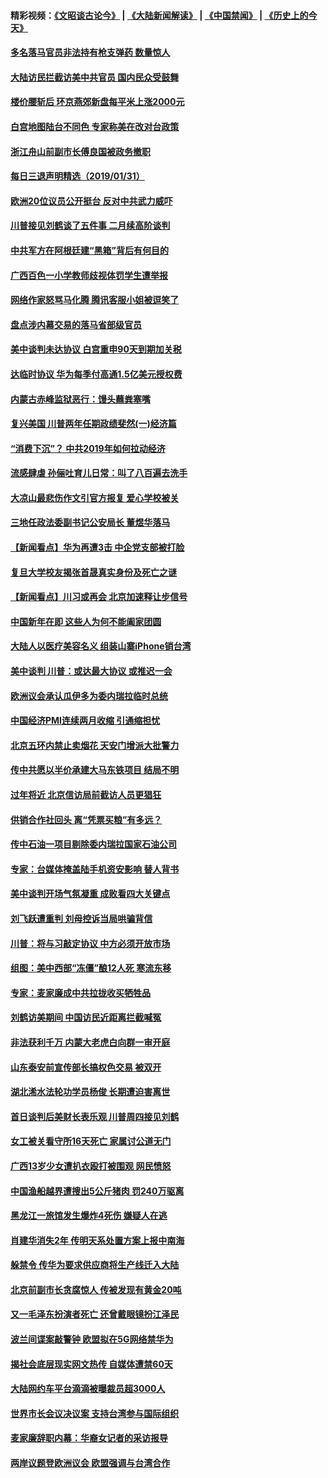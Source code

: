 #### 精彩视频：[《文昭谈古论今》](https://github.com/gfw-breaker/wenzhao) | [《大陆新闻解读》](https://github.com/gfw-breaker/ntdtv-comedy) | [《中国禁闻》](https://github.com/gfw-breaker/ntdtv-news) | [《历史上的今天》](https://github.com/gfw-breaker/today-in-history) 

#### [多名落马官员非法持有枪支弹药 数量惊人](../pages/nsc413/n11017112.md?t=02010630) 

#### [大陆访民拦截访美中共官员 国内民众受鼓舞](../pages/nsc413/n11016964.md?t=02010630) 


#### [楼价腰斩后 环京燕郊新盘每平米上涨2000元](../pages/nsc413/n11016734.md?t=02010630) 

#### [白宫地图陆台不同色 专家称美在改对台政策](../pages/nsc413/n11017035.md?t=02010630) 

#### [浙江舟山前副市长傅良国被政务撤职](../pages/nsc413/n11017161.md?t=02010630) 

#### [每日三退声明精选（2019/01/31）](../pages/nsc413/n11017141.md?t=02010630) 

#### [欧洲20位议员公开挺台 反对中共武力威吓](../pages/nsc413/n11016946.md?t=02010630) 

#### [川普接见刘鹤谈了五件事 二月续高阶谈判](../pages/nsc413/n11016767.md?t=02010630) 

#### [中共军方在阿根廷建“黑箱”背后有何目的](../pages/nsc413/n11016689.md?t=02010630) 

#### [广西百色一小学教师歧视体罚学生遭举报](../pages/nsc413/n11016643.md?t=02010630) 

#### [网络作家怒骂马化腾 腾讯客服小姐被逗笑了](../pages/nsc413/n11016663.md?t=02010630) 

#### [盘点涉内幕交易的落马省部级官员](../pages/nsc413/n11016582.md?t=02010630) 

#### [美中谈判未达协议 白宫重申90天到期加关税](../pages/nsc413/n11016604.md?t=02010630) 

#### [达临时协议 华为每季付高通1.5亿美元授权费](../pages/nsc413/n11016503.md?t=02010630) 

#### [内蒙古赤峰监狱恶行：馒头蘸粪塞嘴](../pages/nsc413/n11016318.md?t=02010630) 

#### [复兴美国 川普两年任期政绩斐然(一)经济篇](../pages/nsc413/n11016366.md?t=02010630) 

#### [“消费下沉”？ 中共2019年如何拉动经济](../pages/nsc413/n11016395.md?t=02010630) 

#### [流感肆虐 孙俪吐育儿日常：叫了八百遍去洗手](../pages/nsc413/n11016490.md?t=02010630) 

#### [大凉山最悲伤作文引官方报复 爱心学校被关](../pages/nsc413/n11016403.md?t=02010630) 

#### [三地任政法委副书记公安局长 董煜华落马](../pages/nsc413/n11013583.md?t=02010630) 

#### [【新闻看点】华为再遭3击 中企党支部被打脸](../pages/nsc413/n11016110.md?t=02010630) 

#### [复旦大学校友揭张首晟真实身份及死亡之谜](../pages/nsc413/n11016311.md?t=02010630) 

#### [【新闻看点】川习或再会 北京加速释让步信号](../pages/nsc413/n11016108.md?t=02010630) 

#### [中国新年在即 这些人为何不能阖家团圆](../pages/nsc413/n11015968.md?t=02010630) 

#### [大陆人以医疗美容名义 组装山寨iPhone销台湾](../pages/nsc413/n11013042.md?t=02010630) 

#### [美中谈判 川普：或达最大协议 或推迟一会](../pages/nsc413/n11016270.md?t=02010630) 

#### [欧洲议会承认瓜伊多为委内瑞拉临时总统](../pages/nsc413/n11016267.md?t=02010630) 

#### [中国经济PMI连续两月收缩 引通缩担忧](../pages/nsc413/n11016144.md?t=02010630) 

#### [北京五环内禁止卖烟花 天安门增派大批警力](../pages/nsc413/n11015976.md?t=02010630) 

#### [传中共愿以半价承建大马东铁项目 结局不明](../pages/nsc413/n11016154.md?t=02010630) 

#### [过年将近 北京信访局前截访人员更猖狂](../pages/nsc413/n11015942.md?t=02010630) 

#### [供销合作社回头 离“凭票买粮”有多远？](../pages/nsc413/n11016023.md?t=02010630) 

#### [传中石油一项目剔除委内瑞拉国家石油公司](../pages/nsc413/n11015982.md?t=02010630) 

#### [专家：台媒体掩盖陆手机资安影响 替人背书](../pages/nsc413/n11015566.md?t=02010630) 

#### [美中谈判开场气氛凝重 成败看四大关键点](../pages/nsc413/n11015922.md?t=02010630) 

#### [刘飞跃遭重判 刘母控诉当局哄骗背信](../pages/nsc413/n11016039.md?t=02010630) 

#### [川普：将与习敲定协议 中方必须开放市场](../pages/nsc413/n11015814.md?t=02010630) 


#### [组图：美中西部“冻僵”酿12人死 寒流东移](../pages/nsc413/n11015675.md?t=02010630) 

#### [专家：麦家廉成中共拉拢收买牺牲品](../pages/nsc413/n11015797.md?t=02010630) 

#### [刘鹤访美期间 中国访民近距离拦截喊冤](../pages/nsc413/n11015153.md?t=02010630) 

#### [非法获利千万 内蒙大老虎白向群一审开庭](../pages/nsc413/n11015220.md?t=02010630) 

#### [山东泰安前宣传部长搞权色交易 被双开](../pages/nsc413/n11015302.md?t=02010630) 

#### [湖北浠水法轮功学员杨俊 长期遭迫害离世](../pages/nsc413/n11015318.md?t=02010630) 

#### [首日谈判后美财长表乐观 川普周四接见刘鹤](../pages/nsc413/n11015436.md?t=02010630) 

#### [女工被关看守所16天死亡 家属讨公道无门](../pages/nsc413/n11012943.md?t=02010630) 

#### [广西13岁少女遭扒衣殴打被围观 网民愤怒](../pages/nsc413/n11015143.md?t=02010630) 

#### [中国渔船越界遭搜出5公斤猪肉 罚240万驱离](../pages/nsc413/n11015212.md?t=02010630) 

#### [黑龙江一旅馆发生爆炸4死伤 嫌疑人在逃](../pages/nsc413/n11014631.md?t=02010630) 

#### [肖建华消失2年 传明天系处置方案上报中南海](../pages/nsc413/n11014867.md?t=02010630) 

#### [躲禁令 传华为要求供应商将生产线迁入大陆](../pages/nsc413/n11014326.md?t=02010630) 

#### [北京前副市长贪腐惊人 传被发现有黄金20吨](../pages/nsc413/n11014427.md?t=02010630) 

#### [又一毛泽东扮演者死亡 还曾戴眼镜扮江泽民](../pages/nsc413/n11014345.md?t=02010630) 

#### [波兰间谍案敲警钟 欧盟拟在5G网络禁华为](../pages/nsc413/n11013814.md?t=02010630) 

#### [揭社会底层现实网文热传 自媒体遭禁60天](../pages/nsc413/n11014378.md?t=02010630) 

#### [大陆网约车平台滴滴被曝裁员超3000人](../pages/nsc413/n11013996.md?t=02010630) 

#### [世界市长会议决议案 支持台湾参与国际组织](../pages/nsc413/n11014220.md?t=02010630) 

#### [麦家廉辞职内幕：华裔女记者的采访报导](../pages/nsc413/n11013944.md?t=02010630) 

#### [两岸议题登欧洲议会 欧盟强调与台湾合作](../pages/nsc413/n11014172.md?t=02010630) 

